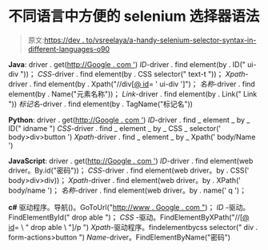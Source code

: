 # 不同语言中方便的 selenium 选择器语法

> 原文:[https://dev . to/vsreelaya/a-handy-selenium-selector-syntax-in-different-languages-o90](https://dev.to/vsreelasya/a-handy-selenium-selector-syntax-in-different-languages-o90)

**Java**:
driver . get([http://Google . com '](http://google.com'))
*ID*-driver . find element(by . ID(" ui-div "))；
*CSS*-driver . find element(by . CSS selector(" text-t "))；
*Xpath*-driver . find element(by . Xpath("//div[[@ id](https://dev.to/id)= ' ui-div ']")；
*名称*-driver . find element(by . Name("元素名称"))；
*Link*-driver . find element(by . Link(" Link "))
*标记名*-driver . find element(by . TagName("标记名"))

**Python**:
driver . get([http://Google . com '](http://google.com'))
*ID*-driver . find _ element _ by _ ID(" idname ")
*CSS*-driver . find _ element _ by _ CSS _ selector(' body>div>button ')
*Xpath*-driver . find _ element _ by _ Xpath(' body/Name ')

**JavaScript**:
driver . get([http://Google . com '](http://google.com'))
*ID*-driver . find element(web driver。By.id("密码"))；
*CSS*-driver . find element(web driver。by . CSS(' body>div>div))；
*Xpath*-driver . find element(web driver。by . XPath(' body/name ')；
*名称*-driver . find element(web driver。by . name(' q ')；

**c#**
驱动程序。导航()。GoToUrl("[http://www . Google . com "](http://www.google.com%22))；
*ID* -驱动。FindElementById(" drop able ")；
*CSS* -驱动。FindElementByXPath("//[[@ id](https://dev.to/id)= \ " drop able \ "]/p ")
*Xpath*-驱动程序。findelementbycss selector(" div . form-actions>button ")
*Name*-driver。FindElementByName("密码")